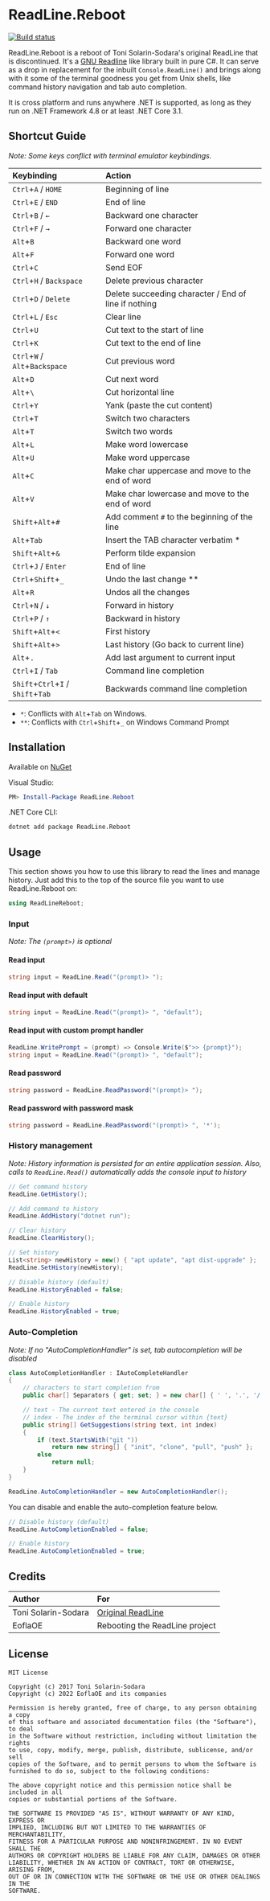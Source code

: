 # ReadLine.Reboot

[![Build status](https://ci.appveyor.com/api/projects/status/twc6ovqb6cc8s184?svg=true)](https://ci.appveyor.com/project/EoflaOE/readline-reboot)

ReadLine.Reboot is a reboot of Toni Solarin-Sodara's original ReadLine that is discontinued. It's a [GNU Readline](https://en.wikipedia.org/wiki/GNU_Readline) like library built in pure C#. It can serve as a drop in replacement for the inbuilt `Console.ReadLine()` and brings along with it some of the terminal goodness you get from Unix shells, like command history navigation and tab auto completion.

It is cross platform and runs anywhere .NET is supported, as long as they run on .NET Framework 4.8 or at least .NET Core 3.1.

## Shortcut Guide

_Note: Some keys conflict with terminal emulator keybindings._

| Keybinding                         | Action                                               |
|:-----------------------------------|:-----------------------------------------------------|
| `Ctrl`+`A` / `HOME`                | Beginning of line                                    |
| `Ctrl`+`E` / `END`                 | End of line                                          |
| `Ctrl`+`B` / `←`                   | Backward one character                               |
| `Ctrl`+`F` / `→`                   | Forward one character                                |
| `Alt`+`B`                          | Backward one word                                    |
| `Alt`+`F`                          | Forward one word                                     |
| `Ctrl`+`C`                         | Send EOF                                             |
| `Ctrl`+`H` / `Backspace`           | Delete previous character                            |
| `Ctrl`+`D` / `Delete`              | Delete succeeding character / End of line if nothing |
| `Ctrl`+`L` / `Esc`                 | Clear line                                           |
| `Ctrl`+`U`                         | Cut text to the start of line                        |
| `Ctrl`+`K`                         | Cut text to the end of line                          |
| `Ctrl`+`W` / `Alt`+`Backspace`     | Cut previous word                                    |
| `Alt`+`D`                          | Cut next word                                        |
| `Alt`+`\`                          | Cut horizontal line                                  |
| `Ctrl`+`Y`                         | Yank (paste the cut content)                         |
| `Ctrl`+`T`                         | Switch two characters                                |
| `Alt`+`T`                          | Switch two words                                     |
| `Alt`+`L`                          | Make word lowercase                                  |
| `Alt`+`U`                          | Make word uppercase                                  |
| `Alt`+`C`                          | Make char uppercase and move to the end of word      |
| `Alt`+`V`                          | Make char lowercase and move to the end of word      |
| `Shift`+`Alt`+`#`                  | Add comment `#` to the beginning of the line         |
| `Alt`+`Tab`                        | Insert the TAB character verbatim *                  |
| `Shift`+`Alt`+`&`                  | Perform tilde expansion                              |
| `Ctrl`+`J` / `Enter`               | End of line                                          |
| `Ctrl`+`Shift`+`_`                 | Undo the last change **                              |
| `Alt`+`R`                          | Undos all the changes                                |
| `Ctrl`+`N` / `↓`                   | Forward in history                                   |
| `Ctrl`+`P` / `↑`                   | Backward in history                                  |
| `Shift`+`Alt`+`<`                  | First history                                        |
| `Shift`+`Alt`+`>`                  | Last history (Go back to current line)               |
| `Alt`+`.`                          | Add last argument to current input                   |
| `Ctrl`+`I` / `Tab`                 | Command line completion                              |
| `Shift`+`Ctrl`+`I` / `Shift`+`Tab` | Backwards command line completion                    |

- `*`: Conflicts with `Alt`+`Tab` on Windows.
- `**`: Conflicts with `Ctrl`+`Shift`+`_` on Windows Command Prompt

## Installation

Available on [NuGet](https://www.nuget.org/packages/ReadLine.Reboot/)

Visual Studio:

```powershell
PM> Install-Package ReadLine.Reboot
```

.NET Core CLI:

```bash
dotnet add package ReadLine.Reboot
```

## Usage

This section shows you how to use this library to read the lines and manage history. Just add this to the top of the source file you want to use ReadLine.Reboot on:

```csharp
using ReadLineReboot;
```

### Input

_Note: The `(prompt>)` is optional_

#### Read input

```csharp
string input = ReadLine.Read("(prompt)> ");
```

#### Read input with default

```csharp
string input = ReadLine.Read("(prompt)> ", "default");
```

#### Read input with custom prompt handler

```csharp
ReadLine.WritePrompt = (prompt) => Console.Write($">> {prompt}");
string input = ReadLine.Read("(prompt)> ", "default");
```

#### Read password

```csharp
string password = ReadLine.ReadPassword("(prompt)> ");
```

#### Read password with password mask

```csharp
string password = ReadLine.ReadPassword("(prompt)> ", '*');
```

### History management

_Note: History information is persisted for an entire application session. Also, calls to `ReadLine.Read()` automatically adds the console input to history_

```csharp
// Get command history
ReadLine.GetHistory();

// Add command to history
ReadLine.AddHistory("dotnet run");

// Clear history
ReadLine.ClearHistory();

// Set history
List<string> newHistory = new() { "apt update", "apt dist-upgrade" };
ReadLine.SetHistory(newHistory);

// Disable history (default)
ReadLine.HistoryEnabled = false;

// Enable history
ReadLine.HistoryEnabled = true;
```

### Auto-Completion

_Note: If no "AutoCompletionHandler" is set, tab autocompletion will be disabled_

```csharp
class AutoCompletionHandler : IAutoCompleteHandler
{
    // characters to start completion from
    public char[] Separators { get; set; } = new char[] { ' ', '.', '/' };

    // text - The current text entered in the console
    // index - The index of the terminal cursor within {text}
    public string[] GetSuggestions(string text, int index)
    {
        if (text.StartsWith("git "))
            return new string[] { "init", "clone", "pull", "push" };
        else
            return null;
    }
}

ReadLine.AutoCompletionHandler = new AutoCompletionHandler();
```

You can disable and enable the auto-completion feature below.

```csharp
// Disable history (default)
ReadLine.AutoCompletionEnabled = false;

// Enable history
ReadLine.AutoCompletionEnabled = true;
```

## Credits

| Author              | For                                                      |
|:--------------------|:---------------------------------------------------------|
| Toni Solarin-Sodara | [Original ReadLine](https://github.com/tonerdo/readline) |
| EoflaOE             | Rebooting the ReadLine project                           |

## License

```
MIT License

Copyright (c) 2017 Toni Solarin-Sodara
Copyright (c) 2022 EoflaOE and its companies

Permission is hereby granted, free of charge, to any person obtaining a copy
of this software and associated documentation files (the "Software"), to deal
in the Software without restriction, including without limitation the rights
to use, copy, modify, merge, publish, distribute, sublicense, and/or sell
copies of the Software, and to permit persons to whom the Software is
furnished to do so, subject to the following conditions:

The above copyright notice and this permission notice shall be included in all
copies or substantial portions of the Software.

THE SOFTWARE IS PROVIDED "AS IS", WITHOUT WARRANTY OF ANY KIND, EXPRESS OR
IMPLIED, INCLUDING BUT NOT LIMITED TO THE WARRANTIES OF MERCHANTABILITY,
FITNESS FOR A PARTICULAR PURPOSE AND NONINFRINGEMENT. IN NO EVENT SHALL THE
AUTHORS OR COPYRIGHT HOLDERS BE LIABLE FOR ANY CLAIM, DAMAGES OR OTHER
LIABILITY, WHETHER IN AN ACTION OF CONTRACT, TORT OR OTHERWISE, ARISING FROM,
OUT OF OR IN CONNECTION WITH THE SOFTWARE OR THE USE OR OTHER DEALINGS IN THE
SOFTWARE.
```
